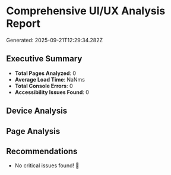 # Comprehensive UI/UX Analysis Report

Generated: 2025-09-21T12:29:34.282Z

## Executive Summary

- **Total Pages Analyzed**: 0
- **Average Load Time**: NaNms
- **Total Console Errors**: 0
- **Accessibility Issues Found**: 0

## Device Analysis

## Page Analysis

## Recommendations

- No critical issues found! 🎉
